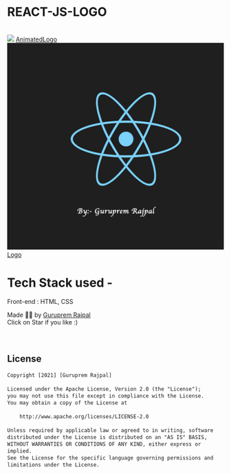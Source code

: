 # REACT-JS-LOGO
<br>
<img src="ReactJsAnimatedLogo.gif"> </img>
<a href="https://gurupremrajpal.github.io/REACT-JS-LOGO/REACT%20JS%20Logo/ReactLogoWithAnimation.html"> AnimatedLogo </a>
<br>
<img src="ReactjsLogo.png"> </img>
<a href="https://gurupremrajpal.github.io/REACT-JS-LOGO/REACT%20JS%20Logo/Reactjslogo.html"> Logo </a>

# Tech Stack used - 
Front-end : HTML, CSS <br>

Made ✌🏻 by <a href="https://www.linkedin.com/in/guruprem-singh-rajpal-67b486122/"> Guruprem Rajpal </a>
<br>
Click on Star if you like :)
<br>
<br>
<br>
## License

    Copyright [2021] [Guruprem Rajpal]

    Licensed under the Apache License, Version 2.0 (the "License");
    you may not use this file except in compliance with the License.
    You may obtain a copy of the License at

        http://www.apache.org/licenses/LICENSE-2.0

    Unless required by applicable law or agreed to in writing, software
    distributed under the License is distributed on an "AS IS" BASIS,
    WITHOUT WARRANTIES OR CONDITIONS OF ANY KIND, either express or implied.
    See the License for the specific language governing permissions and
    limitations under the License.



